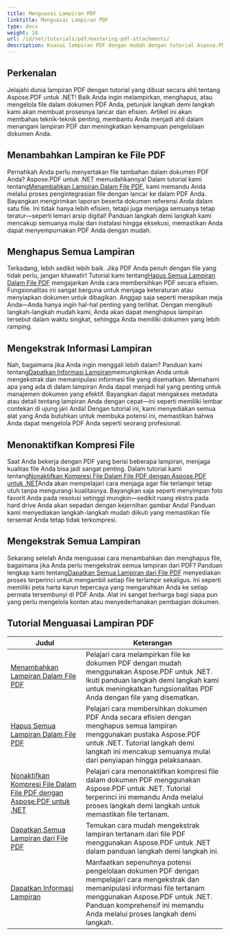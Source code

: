 ```yaml
---
title: Menguasai Lampiran PDF
linktitle: Menguasai Lampiran PDF
type: docs
weight: 18
url: /id/net/tutorials/pdf/mastering-pdf-attachments/
description: Kuasai lampiran PDF dengan mudah dengan tutorial Aspose.PDF for .NET kami yang komprehensif. Panduan langkah demi langkah untuk manajemen dokumen PDF yang efektif.
---
```

## Perkenalan

Jelajahi dunia lampiran PDF dengan tutorial yang dibuat secara ahli tentang Aspose.PDF untuk .NET! Baik Anda ingin melampirkan, menghapus, atau mengelola file dalam dokumen PDF Anda, petunjuk langkah demi langkah kami akan membuat prosesnya lancar dan efisien. Artikel ini akan membahas teknik-teknik penting, membantu Anda menjadi ahli dalam menangani lampiran PDF dan meningkatkan kemampuan pengelolaan dokumen Anda.

## Menambahkan Lampiran ke File PDF
 Pernahkah Anda perlu menyertakan file tambahan dalam dokumen PDF Anda? Aspose.PDF untuk .NET memudahkannya! Dalam tutorial kami tentang[Menambahkan Lampiran Dalam File PDF](./adding-attachment/), kami memandu Anda melalui proses pengintegrasian file dengan lancar ke dalam PDF Anda. Bayangkan mengirimkan laporan beserta dokumen referensi Anda dalam satu file. Ini tidak hanya lebih efisien, tetapi juga menjaga semuanya tetap teratur—seperti lemari arsip digital! Panduan langkah demi langkah kami mencakup semuanya mulai dari instalasi hingga eksekusi, memastikan Anda dapat menyempurnakan PDF Anda dengan mudah.

## Menghapus Semua Lampiran
 Terkadang, lebih sedikit lebih baik. Jika PDF Anda penuh dengan file yang tidak perlu, jangan khawatir! Tutorial kami tentang[Hapus Semua Lampiran Dalam File PDF](./remove-all-attachments/) mengajarkan Anda cara membersihkan PDF secara efisien. Fungsionalitas ini sangat berguna untuk menjaga keteraturan atau menyiapkan dokumen untuk dibagikan. Anggap saja seperti merapikan meja Anda—Anda hanya ingin hal-hal penting yang terlihat. Dengan mengikuti langkah-langkah mudah kami, Anda akan dapat menghapus lampiran tersebut dalam waktu singkat, sehingga Anda memiliki dokumen yang lebih ramping.

## Mengekstrak Informasi Lampiran
 Nah, bagaimana jika Anda ingin menggali lebih dalam? Panduan kami tentang[Dapatkan Informasi Lampiran](./get-attachment-information/)memungkinkan Anda untuk mengekstrak dan memanipulasi informasi file yang disematkan. Memahami apa yang ada di dalam lampiran Anda dapat menjadi hal yang penting untuk manajemen dokumen yang efektif. Bayangkan dapat mengakses metadata atau detail tentang lampiran Anda dengan cepat—ini seperti memiliki lembar contekan di ujung jari Anda! Dengan tutorial ini, kami menyediakan semua alat yang Anda butuhkan untuk membuka potensi ini, memastikan bahwa Anda dapat mengelola PDF Anda seperti seorang profesional.

## Menonaktifkan Kompresi File
 Saat Anda bekerja dengan PDF yang berisi beberapa lampiran, menjaga kualitas file Anda bisa jadi sangat penting. Dalam tutorial kami tentang[Nonaktifkan Kompresi File Dalam File PDF dengan Aspose.PDF untuk .NET](./disable-file-compression-in-pdf-files/)Anda akan mempelajari cara menjaga agar file terlampir tetap utuh tanpa mengurangi kualitasnya. Bayangkan saja seperti menyimpan foto favorit Anda pada resolusi setinggi mungkin—sedikit ruang ekstra pada hard drive Anda akan sepadan dengan kejernihan gambar Anda! Panduan kami menyediakan langkah-langkah mudah diikuti yang memastikan file tersemat Anda tetap tidak terkompresi.

## Mengekstrak Semua Lampiran
 Sekarang setelah Anda menguasai cara menambahkan dan menghapus file, bagaimana jika Anda perlu mengekstrak semua lampiran dari PDF? Panduan lengkap kami tentang[Dapatkan Semua Lampiran dari File PDF](./get-all-the-attachments-from-pdf-files/) menyediakan proses terperinci untuk mengambil setiap file terlampir sekaligus. Ini seperti memiliki peta harta karun tepercaya yang mengarahkan Anda ke setiap permata tersembunyi di PDF Anda. Alat ini sangat berharga bagi siapa pun yang perlu mengelola konten atau menyederhanakan pembagian dokumen.


## Tutorial Menguasai Lampiran PDF
| Judul | Keterangan |
| --- | --- | 
| [Menambahkan Lampiran Dalam File PDF](./adding-attachment/) | Pelajari cara melampirkan file ke dokumen PDF dengan mudah menggunakan Aspose.PDF untuk .NET. Ikuti panduan langkah demi langkah kami untuk meningkatkan fungsionalitas PDF Anda dengan file yang disematkan. |  
| [Hapus Semua Lampiran Dalam File PDF](./remove-all-attachments/) | Pelajari cara membersihkan dokumen PDF Anda secara efisien dengan menghapus semua lampiran menggunakan pustaka Aspose.PDF untuk .NET. Tutorial langkah demi langkah ini mencakup semuanya mulai dari penyiapan hingga pelaksanaan. |  
| [Nonaktifkan Kompresi File Dalam File PDF dengan Aspose.PDF untuk .NET](./disable-file-compression-in-pdf-files/) | Pelajari cara menonaktifkan kompresi file dalam dokumen PDF menggunakan Aspose.PDF untuk .NET. Tutorial terperinci ini memandu Anda melalui proses langkah demi langkah untuk memastikan file tertanam. |  
| [Dapatkan Semua Lampiran dari File PDF](./get-all-the-attachments-from-pdf-files/) | Temukan cara mudah mengekstrak lampiran tertanam dari file PDF menggunakan Aspose.PDF untuk .NET dalam panduan langkah demi langkah ini. |  
| [Dapatkan Informasi Lampiran](./get-attachment-information/) | Manfaatkan sepenuhnya potensi pengelolaan dokumen PDF dengan mempelajari cara mengekstrak dan memanipulasi informasi file tertanam menggunakan Aspose.PDF untuk .NET. Panduan komprehensif ini memandu Anda melalui proses langkah demi langkah. |  
